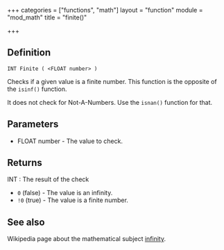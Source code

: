 +++
categories = ["functions", "math"]
layout = "function"
module = "mod_math"
title = "finite()"

+++

## Definition

    INT Finite ( <FLOAT number> )

Checks if a given value is a finite number. This function is the opposite of the `isinf()` function.

It does not check for Not-A-Numbers. Use the `isnan()` function for that.

## Parameters

- FLOAT number - The value to check.

## Returns

INT : The result of the check

- `0` (false) - The value is an infinity.
- `!0` (true)  - The value is a finite number.

## See also

Wikipedia page about the mathematical subject [infinity](https://en.wikipedia.org/wiki/Infinity).
